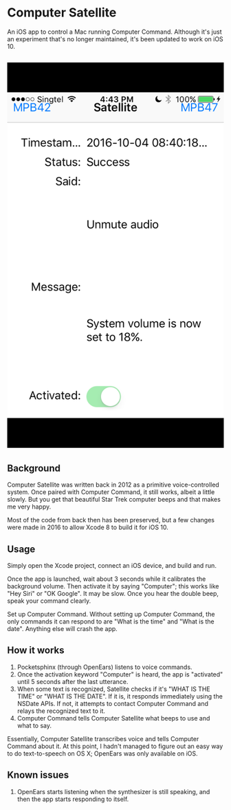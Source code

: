 # Computer Satellite

An iOS app to control a Mac running Computer Command. Although it's just an experiment that's no longer maintained, it's been updated to work on iOS 10.

## ![Satellite screenshot](Screenshots/Satellite.png)

## Background

Computer Satellite was written back in 2012 as a primitive voice-controlled system. Once paired with Computer Command, it still works, albeit a little slowly. But you get that beautiful Star Trek computer beeps and that makes me very happy.

Most of the code from back then has been preserved, but a few changes were made in 2016 to allow Xcode 8 to build it for iOS 10.

## Usage

Simply open the Xcode project, connect an iOS device, and build and run.

Once the app is launched, wait about 3 seconds while it calibrates the background volume. Then activate it by saying "Computer"; this works like "Hey Siri" or "OK Google". It may be slow. Once you hear the double beep, speak your command clearly.

Set up Computer Command. Without setting up Computer Command, the only commands it can respond to are "What is the time" and "What is the date". Anything else will crash the app.

## How it works

1. Pocketsphinx (through OpenEars) listens to voice commands.
2. Once the activation keyword "Computer" is heard, the app is "activated" until 5 seconds after the last utterance.
3. When some text is recognized, Satellite checks if it's "WHAT IS THE TIME" or "WHAT IS THE DATE". If it is, it responds immediately using the NSDate APIs. If not, it attempts to contact Computer Command and relays the recognized text to it.
4. Computer Command tells Computer Satellite what beeps to use and what to say.

Essentially, Computer Satellite transcribes voice and tells Computer Command about it. At this point, I hadn't managed to figure out an easy way to do text-to-speech on OS X; OpenEars was only available on iOS.

## Known issues

1. OpenEars starts listening when the synthesizer is still speaking, and then the app starts responding to itself.